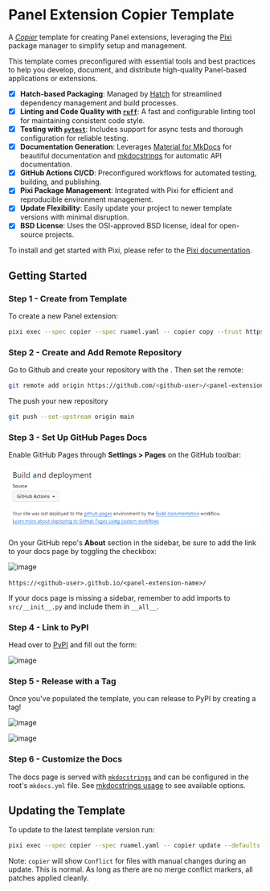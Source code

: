 # Panel Extension Copier Template

A [*Copier*](https://copier.readthedocs.io/en/stable/) template for creating Panel extensions, leveraging the [Pixi](https://github.com/prefix-dev/pixi) package manager to simplify setup and management.

This template comes preconfigured with essential tools and best practices to help you develop, document, and distribute high-quality Panel-based applications or extensions.

* [X] **Hatch-based Packaging**: Managed by [Hatch](https://hatch.pypa.io/latest/install/) for streamlined dependency management and build processes.
* [X] **Linting and Code Quality with [`ruff`](https://github.com/charliermarsh/ruff)**: A fast and configurable linting tool for maintaining consistent code style.
* [X] **Testing with [`pytest`](https://github.com/pytest-dev/pytest)**: Includes support for async tests and thorough configuration for reliable testing.
* [X] **Documentation Generation**: Leverages [Material for MkDocs](https://squidfunk.github.io/mkdocs-material/) for beautiful documentation and [mkdocstrings](https://mkdocstrings.github.io/) for automatic API documentation.
* [X] **GitHub Actions CI/CD**: Preconfigured workflows for automated testing, building, and publishing.
* [X] **Pixi Package Management**: Integrated with Pixi for efficient and reproducible environment management.
* [X] **Update Flexibility**: Easily update your project to newer template versions with minimal disruption.
* [X] **BSD License**: Uses the OSI-approved BSD license, ideal for open-source projects.

To install and get started with Pixi, please refer to the [Pixi documentation](https://pixi.sh).

## Getting Started

### Step 1 - Create from Template

To create a new Panel extension:

```bash
pixi exec --spec copier --spec ruamel.yaml -- copier copy --trust https://github.com/panel-extensions/copier-template-panel-extension <panel-extension-name>
```

### Step 2 - Create and Add Remote Repository

Go to Github and create your repository with the <panel-extension-name>. Then set the remote:

```bash
git remote add origin https://github.com/<github-user>/<panel-extension-name>.git
```

The push your new repository

```bash
git push --set-upstream origin main
```

### Step 3 - Set Up GitHub Pages Docs

Enable GitHub Pages through **Settings > Pages** on the GitHub toolbar:

<img width="710" alt="image" src="assets/review-feedback.png">

On your GitHub repo's **About** section in the sidebar, be sure to add the link to your docs page by toggling the checkbox:

![image](https://github.com/user-attachments/assets/69d70fee-ec96-47bb-87df-08f866b61f5f)

`https://<github-user>.github.io/<panel-extension-name>/`

If your docs page is missing a sidebar, remember to add imports to `src/__init__.py` and include them in `__all__`.

### Step 4 - Link to PyPI

Head over to [PyPI](https://pypi.org/manage/account/publishing) and fill out the form:

<img width="797" alt="image" src="https://github.com/user-attachments/assets/69ea7626-a2df-4fbe-a1d4-d20eb5e0cdd7">

### Step 5 - Release with a Tag

Once you've populated the template, you can release to PyPI by creating a tag!

![image](https://github.com/user-attachments/assets/970fe011-2ca4-4018-b541-478ac76d3185)

![image](https://github.com/user-attachments/assets/374cd1ec-b1ea-4aef-b1a7-b2818660b0e8)

### Step 6 - Customize the Docs

The docs page is served with [`mkdocstrings`]() and can be configured in the root's `mkdocs.yml` file. See [mkdocstrings usage](https://mkdocstrings.github.io/python/usage/) to see available options.

## Updating the Template

To update to the latest template version run:

```bash
pixi exec --spec copier --spec ruamel.yaml -- copier update --defaults --trust
```

Note: `copier` will show `Conflict` for files with manual changes during an update. This is normal. As long as there are no merge conflict markers, all patches applied cleanly.
